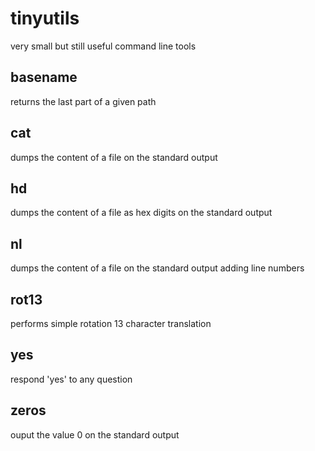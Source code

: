 # tinyutils
very small but still useful command line tools

## basename
returns the last part of a given path

## cat
dumps the content of a file on the standard output

## hd
dumps the content of a file as hex digits on the standard output

## nl
dumps the content of a file on the standard output adding line numbers

## rot13
performs simple rotation 13 character translation

## yes
respond 'yes' to any question

## zeros
ouput the value 0 on the standard output
